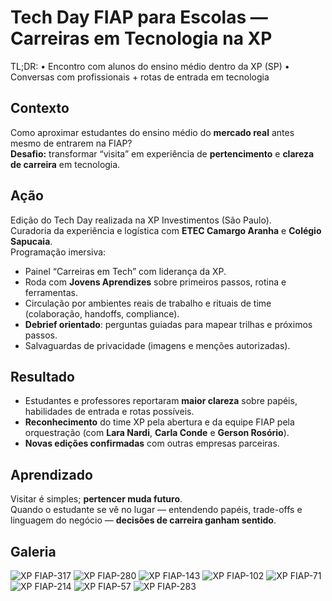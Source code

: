 # Tech Day FIAP para Escolas — Carreiras em Tecnologia na XP
TL;DR:
• Encontro com alunos do ensino médio dentro da XP (SP)
• Conversas com profissionais + rotas de entrada em tecnologia

## Contexto
Como aproximar estudantes do ensino médio do **mercado real** antes mesmo de entrarem na FIAP?  
**Desafio:** transformar “visita” em experiência de **pertencimento** e **clareza de carreira** em tecnologia.

## Ação
Edição do Tech Day realizada na XP Investimentos (São Paulo).  
Curadoria da experiência e logística com **ETEC Camargo Aranha** e **Colégio Sapucaia**.  
Programação imersiva:  
- Painel “Carreiras em Tech” com liderança da XP.  
- Roda com **Jovens Aprendizes** sobre primeiros passos, rotina e ferramentas.  
- Circulação por ambientes reais de trabalho e rituais de time (colaboração, handoffs, compliance).  
- **Debrief orientado**: perguntas guiadas para mapear trilhas e próximos passos.  
- Salvaguardas de privacidade (imagens e menções autorizadas).

## Resultado
- Estudantes e professores reportaram **maior clareza** sobre papéis, habilidades de entrada e rotas possíveis.  
- **Reconhecimento** do time XP pela abertura e da equipe FIAP pela orquestração (com **Lara Nardi**, **Carla Conde** e **Gerson Rosório**).  
- **Novas edições confirmadas** com outras empresas parceiras.

## Aprendizado
Visitar é simples; **pertencer muda futuro**.  
Quando o estudante se vê no lugar — entendendo papéis, trade-offs e linguagem do negócio — **decisões de carreira ganham sentido**.

## Galeria
![XP FIAP-317](https://github.com/user-attachments/assets/154e55c6-5771-404d-ada3-2dafe26612fe)
![XP FIAP-280](https://github.com/user-attachments/assets/1e1e5f2a-65c9-4cb3-bb66-206f88dd0aee)
![XP FIAP-143](https://github.com/user-attachments/assets/0b9a433c-dacc-44d7-b53e-6810c7f5e17f)
![XP FIAP-102](https://github.com/user-attachments/assets/9a00aebf-3e3e-4bce-9dac-92e40ece59cc)
![XP FIAP-71](https://github.com/user-attachments/assets/dabc50fd-48f9-4fdd-92cf-15940005df66)
![XP FIAP-214](https://github.com/user-attachments/assets/28ce8e2e-b92d-48cc-91fd-030640d6f472)
![XP FIAP-57](https://github.com/user-attachments/assets/e385d26f-731e-4462-af7f-1903ba0e32dc)
![XP FIAP-283](https://github.com/user-attachments/assets/2c8a9480-bf5f-4db2-a4a0-2714d1f80eb9)



